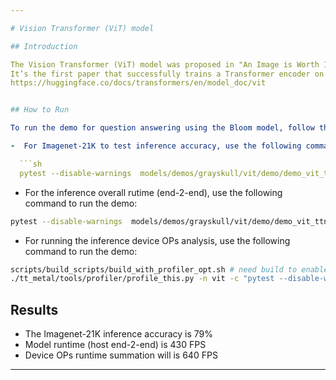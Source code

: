 ```yaml
---

# Vision Transformer (ViT) model

## Introduction

The Vision Transformer (ViT) model was proposed in "An Image is Worth 16x16 Words, Transformers for Image Recognition at Scale".
It’s the first paper that successfully trains a Transformer encoder on ImageNet, attaining very good results compared to familiar convolutional architectures.
https://huggingface.co/docs/transformers/en/model_doc/vit


## How to Run

To run the demo for question answering using the Bloom model, follow these instructions:

-  For Imagenet-21K to test inference accuracy, use the following command to run the demo:

  ```sh
  pytest --disable-warnings  models/demos/grayskull/vit/demo/demo_vit_ttnn_imagenet_inference.py
  ```

-  For the inference overall rutime (end-2-end), use the following command to run the demo:

  ```sh
  pytest --disable-warnings  models/demos/grayskull/vit/demo/demo_vit_ttnn_inference_perf_e2e_2cq_trace.py
  ```

-  For running the inference device OPs analysis, use the following command to run the demo:

  ```sh
scripts/build_scripts/build_with_profiler_opt.sh # need build to enable the profiler
./tt_metal/tools/profiler/profile_this.py -n vit -c "pytest --disable-warnings  models/demos/grayskull/vit/demo/demo_vit_ttnn_inference_device_OPs.py"
  ```



## Results

- The Imagenet-21K inference accuracy is 79%
- Model runtime (host end-2-end) is 430 FPS
- Device OPs runtime summation will is 640 FPS

---
```

